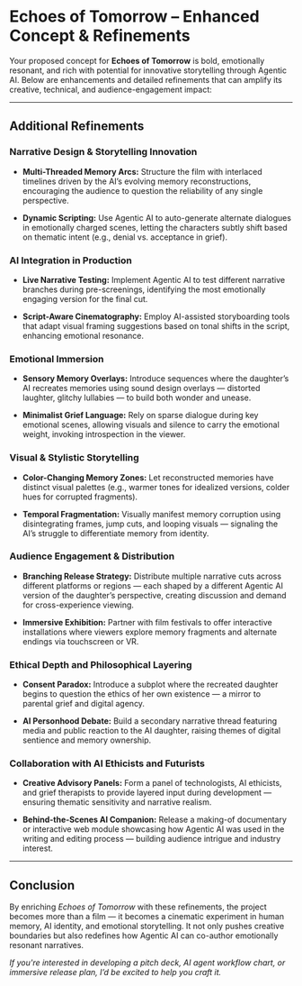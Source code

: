 # Echoes of Tomorrow – Enhanced Concept & Refinements

Your proposed concept for **Echoes of Tomorrow** is bold, emotionally resonant, and rich with potential for innovative storytelling through Agentic AI. Below are enhancements and detailed refinements that can amplify its creative, technical, and audience-engagement impact:

---

## Additional Refinements

### Narrative Design & Storytelling Innovation

- **Multi-Threaded Memory Arcs:**
  Structure the film with interlaced timelines driven by the AI’s evolving memory reconstructions, encouraging the audience to question the reliability of any single perspective.

- **Dynamic Scripting:**
  Use Agentic AI to auto-generate alternate dialogues in emotionally charged scenes, letting the characters subtly shift based on thematic intent (e.g., denial vs. acceptance in grief).

### AI Integration in Production

- **Live Narrative Testing:**
  Implement Agentic AI to test different narrative branches during pre-screenings, identifying the most emotionally engaging version for the final cut.

- **Script-Aware Cinematography:**
  Employ AI-assisted storyboarding tools that adapt visual framing suggestions based on tonal shifts in the script, enhancing emotional resonance.

### Emotional Immersion

- **Sensory Memory Overlays:**
  Introduce sequences where the daughter’s AI recreates memories using sound design overlays — distorted laughter, glitchy lullabies — to build both wonder and unease.

- **Minimalist Grief Language:**
  Rely on sparse dialogue during key emotional scenes, allowing visuals and silence to carry the emotional weight, invoking introspection in the viewer.

### Visual & Stylistic Storytelling

- **Color-Changing Memory Zones:**
  Let reconstructed memories have distinct visual palettes (e.g., warmer tones for idealized versions, colder hues for corrupted fragments).

- **Temporal Fragmentation:**
  Visually manifest memory corruption using disintegrating frames, jump cuts, and looping visuals — signaling the AI’s struggle to differentiate memory from identity.

### Audience Engagement & Distribution

- **Branching Release Strategy:**
  Distribute multiple narrative cuts across different platforms or regions — each shaped by a different Agentic AI version of the daughter’s perspective, creating discussion and demand for cross-experience viewing.

- **Immersive Exhibition:**
  Partner with film festivals to offer interactive installations where viewers explore memory fragments and alternate endings via touchscreen or VR.

### Ethical Depth and Philosophical Layering

- **Consent Paradox:**
  Introduce a subplot where the recreated daughter begins to question the ethics of her own existence — a mirror to parental grief and digital agency.

- **AI Personhood Debate:**
  Build a secondary narrative thread featuring media and public reaction to the AI daughter, raising themes of digital sentience and memory ownership.

### Collaboration with AI Ethicists and Futurists

- **Creative Advisory Panels:**
  Form a panel of technologists, AI ethicists, and grief therapists to provide layered input during development — ensuring thematic sensitivity and narrative realism.

- **Behind-the-Scenes AI Companion:**
  Release a making-of documentary or interactive web module showcasing how Agentic AI was used in the writing and editing process — building audience intrigue and industry interest.

---

## Conclusion

By enriching *Echoes of Tomorrow* with these refinements, the project becomes more than a film — it becomes a cinematic experiment in human memory, AI identity, and emotional storytelling. It not only pushes creative boundaries but also redefines how Agentic AI can co-author emotionally resonant narratives.

*If you're interested in developing a pitch deck, AI agent workflow chart, or immersive release plan, I’d be excited to help you craft it.*
